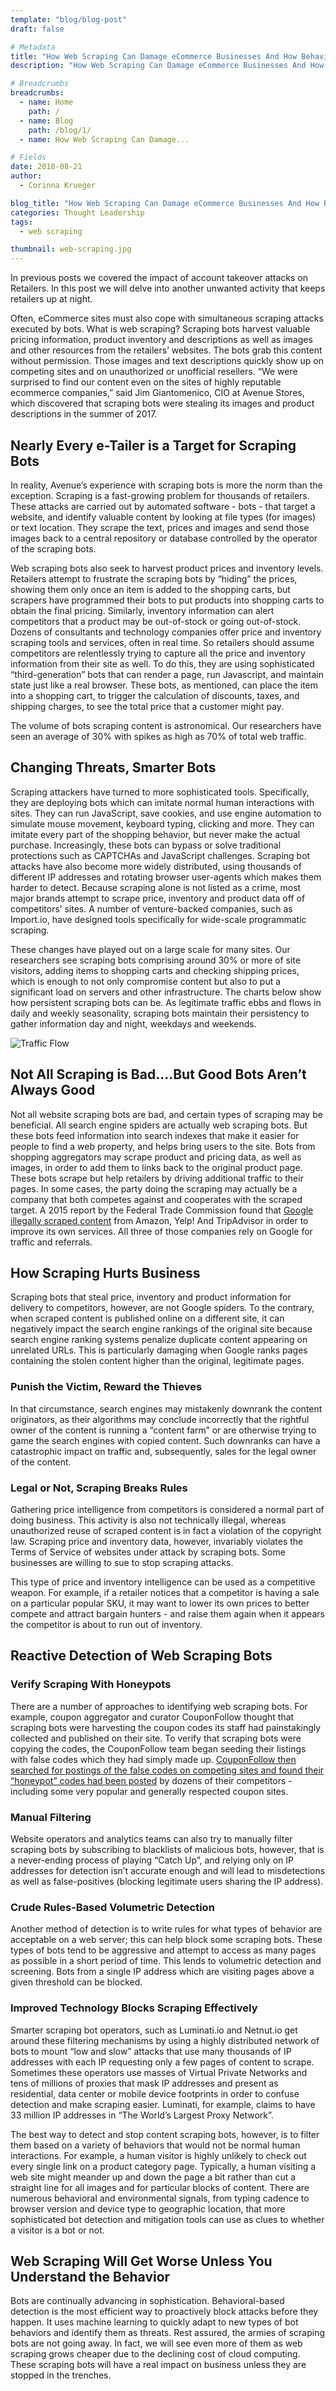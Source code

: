 ```yaml
---
template: "blog/blog-post"
draft: false

# Metadata
title: "How Web Scraping Can Damage eCommerce Businesses And How Behavior Can Predict It Before It Happens"
description: "How Web Scraping Can Damage eCommerce Businesses And How Behavior Can Predict It Before It Happens"

# Breadcrumbs
breadcrumbs:
  - name: Home
    path: /
  - name: Blog
    path: /blog/1/
  - name: How Web Scraping Can Damage...

# Fields
date: 2018-08-21
author:
  - Corinna Krueger

blog_title: "How Web Scraping Can Damage eCommerce Businesses And How Behavior Can Predict It Before It Happens"
categories: Thought Leadership
tags:
  - web scraping

thumbnail: web-scraping.jpg
---
```


In previous posts we covered the impact of account takeover attacks on Retailers. In this post we will delve into another unwanted activity that keeps retailers up at night.

Often, eCommerce sites must also cope with simultaneous scraping attacks executed by bots. What is web scraping? Scraping bots harvest valuable pricing information, product inventory and descriptions as well as images and other resources from the retailers’ websites. The bots grab this content without permission. Those images and text descriptions quickly show up on competing sites and on unauthorized or unofficial resellers. “We were surprised to find our content even on the sites of highly reputable ecommerce companies,” said Jim Giantomenico, CIO at Avenue Stores, which discovered that scraping bots were stealing its images and product descriptions in the summer of 2017.

## Nearly Every e-Tailer is a Target for Scraping Bots

In reality, Avenue’s experience with scraping bots is more the norm than the exception. Scraping is a fast-growing problem for thousands of retailers. These attacks are carried out by automated software - bots - that target a website, and identify valuable content by looking at file types (for images) or text location. They scrape the text, prices and images and send those images back to a central repository or database controlled by the operator of the scraping bots.

Web scraping bots also seek to harvest product prices and inventory levels. Retailers attempt to frustrate the scraping bots by “hiding” the prices, showing them only once an item is added to the shopping carts, but scrapers have programmed their bots to put products into shopping carts to obtain the final pricing. Similarly, inventory information can alert competitors that a product may be out-of-stock or going out-of-stock. Dozens of consultants and technology companies offer price and inventory scraping tools and services, often in real time. So retailers should assume competitors are relentlessly trying to capture all the price and inventory information from their site as well. To do this, they are using sophisticated “third-generation” bots that can render a page, run Javascript, and maintain state just like a real browser. These bots, as mentioned, can place the item into a shopping cart, to trigger the calculation of discounts, taxes, and shipping charges, to see the total price that a customer might pay.

The volume of bots scraping content is astronomical. Our researchers have seen an average of 30% with spikes as high as 70% of total web traffic.

## Changing Threats, Smarter Bots

Scraping attackers have turned to more sophisticated tools. Specifically, they are deploying bots which can imitate normal human interactions with sites. They can run JavaScript, save cookies, and use engine automation to simulate mouse movement, keyboard typing, clicking and more. They can imitate every part of the shopping behavior, but never make the actual purchase. Increasingly, these bots can bypass or solve traditional protections such as CAPTCHAs and JavaScript challenges. Scraping bot attacks have also become more widely distributed, using thousands of different IP addresses and rotating browser user-agents which makes them harder to detect. Because scraping alone is not listed as a crime, most major brands attempt to scrape price, inventory and product data off of competitors’ sites. A number of venture-backed companies, such as Import.io, have designed tools specifically for wide-scale programmatic scraping.

These changes have played out on a large scale for many sites. Our researchers see scraping bots comprising around 30% or more of site visitors, adding items to shopping carts and checking shipping prices, which is enough to not only compromise content but also to put a significant load on servers and other infrastructure. The charts below show how persistent scraping bots can be. As legitimate traffic ebbs and flows in daily and weekly seasonality, scraping bots maintain their persistency to gather information day and night, weekdays and weekends.

![Traffic Flow](/assets/images/blog/traffic-flow.jpg)<br>

## Not All Scraping is Bad....But Good Bots Aren’t Always Good

Not all website scraping bots are bad, and certain types of scraping may be beneficial. All search engine spiders are actually web scraping bots. But these bots feed information into search indexes that make it easier for people to find a web property, and helps bring users to the site. Bots from shopping aggregators may scrape product and pricing data, as well as images, in order to add them to links back to the original product page. These bots scrape but help retailers by driving additional traffic to their pages. In some cases, the party doing the scraping may actually be a company that both competes against and cooperates with the scraped target. A 2015 report by the Federal Trade Commission found that [Google illegally scraped content](https://www.theguardian.com/technology/2015/mar/20/google-illegally-took-content-from-amazon-yelp-tripadvisor-ftc-report) from Amazon, Yelp! And TripAdvisor in order to improve its own services. All three of those companies rely on Google for traffic and referrals.

## How Scraping Hurts Business

Scraping bots that steal price, inventory and product information for delivery to competitors, however, are not Google spiders. To the contrary, when scraped content is published online on a different site, it can negatively impact the search engine rankings of the original site because search engine ranking systems penalize duplicate content appearing on unrelated URLs. This is particularly damaging when Google ranks pages containing the stolen content higher than the original, legitimate pages.

### Punish the Victim, Reward the Thieves

In that circumstance, search engines may mistakenly downrank the content originators, as their algorithms may conclude incorrectly that the rightful owner of the content is running a “content farm” or are otherwise trying to game the search engines with copied content. Such downranks can have a catastrophic impact on traffic and, subsequently, sales for the legal owner of the content.

### Legal or Not, Scraping Breaks Rules

Gathering price intelligence from competitors is considered a normal part of doing business. This activity is also not technically illegal, whereas unauthorized reuse of scraped content is in fact a violation of the copyright law. Scraping price and inventory data, however, invariably violates the Terms of Service of websites under attack by scraping bots. Some businesses are willing to sue to stop scraping attacks.

This type of price and inventory intelligence can be used as a competitive weapon. For example, if a retailer notices that a competitor is having a sale on a particular popular SKU, it may want to lower its own prices to better compete and attract bargain hunters - and raise them again when it appears the competitor is about to run out of inventory.

## Reactive Detection of Web Scraping Bots

### Verify Scraping With Honeypots

There are a number of approaches to identifying web scraping bots. For example, coupon aggregator and curator CouponFollow thought that scraping bots were harvesting the coupon codes its staff had painstakingly collected and published on their site. To verify that scraping bots were copying the codes, the CouponFollow team began seeding their listings with false codes which they had simply made up. [CouponFollow then searched for postings of the false codes on competing sites and found their “honeypot” codes had been posted](http://go.perimeterx.com/rs/001-VJX-104/images/Case-Study_CouponFollow.pdf) by dozens of their competitors - including some very popular and generally respected coupon sites.

### Manual Filtering

Website operators and analytics teams can also try to manually filter scraping bots by subscribing to blacklists of malicious bots, however, that is a never-ending process of playing “Catch Up”, and relying only on IP addresses for detection isn’t accurate enough and will lead to misdetections as well as false-positives (blocking legitimate users sharing the IP address).

### Crude Rules-Based Volumetric Detection

Another method of detection is to write rules for what types of behavior are acceptable on a web server; this can help block some scraping bots. These types of bots tend to be aggressive and attempt to access as many pages as possible in a short period of time. This lends to volumetric detection and screening. Bots from a single IP address which are visiting pages above a given threshold can be blocked.

### Improved Technology Blocks Scraping Effectively

Smarter scraping bot operators, such as Luminati.io and Netnut.io get around these filtering mechanisms by using a highly distributed network of bots to mount “low and slow” attacks that use many thousands of IP addresses with each IP requesting only a few pages of content to scrape. Sometimes these operators use masses of Virtual Private Networks and tens of millions of proxies that mask IP addresses and present as residential, data center or mobile device footprints in order to confuse detection and make scraping easier. Luminati, for example, claims to have 33 million IP addresses in “The World’s Largest Proxy Network”.

The best way to detect and stop content scraping bots, however, is to filter them based on a variety of behaviors that would not be normal human interactions. For example, a human visitor is highly unlikely to check out every single link on a product category page. Typically, a human visiting a web site might meander up and down the page a bit rather than cut a straight line for all images and for particular blocks of content. There are numerous behavioral and environmental signals, from typing cadence to browser version and device type to geographic location, that more sophisticated bot detection and mitigation tools can use as clues to whether a visitor is a bot or not.

## Web Scraping Will Get Worse Unless You Understand the Behavior

Bots are continually advancing in sophistication. Behavioral-based detection is the most efficient way to proactively block attacks before they happen. It uses machine learning to quickly adapt to new types of bot behaviors and identify them as threats. Rest assured, the armies of scraping bots are not going away. In fact, we will see even more of them as web scraping grows cheaper due to the declining cost of cloud computing. These scraping bots will have a real impact on business unless they are stopped in the trenches.
